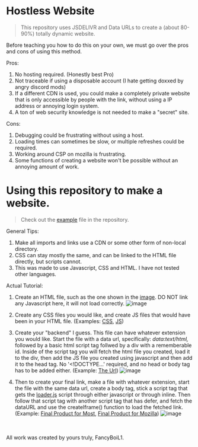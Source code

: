 # Hostless Website

> This repository uses JSDELIVR and Data URLs to create a (about 80-90%) totally dynamic website. 

Before teaching you how to do this on your own, we must go over the pros and cons of using this method.

Pros:
1. No hosting required. (Honestly best Pro)
2. Not traceable if using a disposable account (I hate getting doxxed by angry discord mods)
3. If a different CDN is used, you could make a completely private website that is only accessible by people with the link, without using a IP address or annoying login system.
4. A ton of web security knowledge is not needed to make a "secret" site.

Cons:
1. Debugging could be frustrating without using a host.
2. Loading times can sometimes be slow, or multiple refreshes could be required.
3. Working around CSP on mozilla is frustrating.
4. Some functions of creating a website won't be possible without an annoying amount of work.

# Using this repository to make a website.
> Check out the [example](example/) file in the repository.

General Tips:
1. Make all imports and links use a CDN or some other form of non-local directory.
2. CSS can stay mostly the same, and can be linked to the HTML file directly, but scripts cannot.
3. This was made to use Javascript, CSS and HTML. I have not tested other languages.

Actual Tutorial:
1. Create an HTML file, such as the one shown in the [image](example/main.html). DO NOT link any Javascript here, it will not load correctly.
![image](https://github.com/FancyBoiL1/Completely-Dynamic-Website/assets/117115118/5a9ef00a-3569-472a-9744-5fef0384ec7b)
3. Create any CSS files you would like, and create JS files that would have been in your HTML file. (Examples: [CSS](example/main.css), [JS](example/main.js))
4. Create your "backend" I guess. This file can have whatever extension you would like. Start the file with a data url, specifically: *data:text/html,* followed by a basic html script tag follwed by a div with a rememberable id. Inside of the script tag you will fetch the html file you created, load it to the div, then add the JS file you created using javascript and then add it to the head tag. No '<!DOCTYPE...' required, and no head or body tag has to be added either. (Example: [The Url](example/dataURL.html))
![image](https://github.com/FancyBoiL1/Completely-Dynamic-Website/assets/117115118/b5a8956e-3e63-42c1-b673-bdda01eed6eb)

5. Then to create your final link, make a file with whatever extension, start the file with the same data url, create a body tag, stick a script tag that gets the [loader.js](loader.js) script through either javascript or through inline. Then follow that script tag with another script tag that has defer, and fetch the dataURL and use the createIframe() function to load the fetched link. (Example: [Final Product for Most](example/finalProduct/exampleLinkChrome.html), [Final Product for Mozilla](example/finalProduct/exampleLinkUniversal.html))
![image](https://github.com/FancyBoiL1/Hostless-Website/assets/117115118/595caae4-56bc-44f9-984e-7c9a1efebe6a)
<br>
<br>
All work was created by yours truly, FancyBoiL1.
